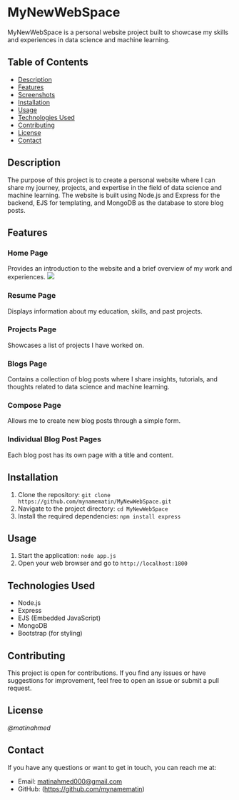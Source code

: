 # MyNewWebSpace

MyNewWebSpace is a personal website project built to showcase my skills and experiences in data science and machine learning.

## Table of Contents
- [Description](#description)
- [Features](#features)
- [Screenshots](#screenshots)
- [Installation](#installation)
- [Usage](#usage)
- [Technologies Used](#technologies-used)
- [Contributing](#contributing)
- [License](#license)
- [Contact](#contact)

## Description
The purpose of this project is to create a personal website where I can share my journey, projects, and expertise in the field of data science and machine learning. The website is built using Node.js and Express for the backend, EJS for templating, and MongoDB as the database to store blog posts.


## Features
### Home Page
Provides an introduction to the website and a brief overview of my work and experiences.
![](public/home)

### Resume Page
Displays information about my education, skills, and past projects.

### Projects Page
Showcases a list of projects I have worked on.

### Blogs Page
Contains a collection of blog posts where I share insights, tutorials, and thoughts related to data science and machine learning.

### Compose Page
Allows me to create new blog posts through a simple form.

### Individual Blog Post Pages
Each blog post has its own page with a title and content.

## Installation
1. Clone the repository: `git clone https://github.com/mynamematin/MyNewWebSpace.git`
2. Navigate to the project directory: `cd MyNewWebSpace`
3. Install the required dependencies: `npm install express`

## Usage
1. Start the application: `node app.js`
2. Open your web browser and go to `http://localhost:1800`

## Technologies Used
- Node.js
- Express
- EJS (Embedded JavaScript)
- MongoDB
- Bootstrap (for styling)

## Contributing
This project is open for contributions. If you find any issues or have suggestions for improvement, feel free to open an issue or submit a pull request.

## License
_@matinahmed_

## Contact
If you have any questions or want to get in touch, you can reach me at:
- Email: matinahmed000@gmail.com
- GitHub: (https://github.com/mynamematin)
